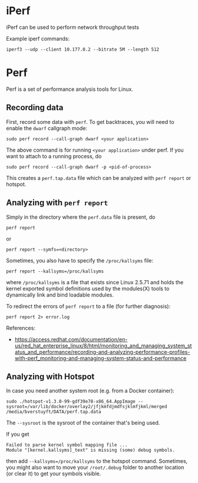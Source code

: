 # iPerf

iPerf can be used to perform network throughput tests

Example iperf commands:
```
iperf3 --udp --client 10.177.0.2 --bitrate 5M --length 512
```

# Perf

Perf is a set of performance analysis tools for Linux.

## Recording data

First, record some data with `perf`.  To get backtraces, you will need to enable the `dwarf` callgraph mode:
```
sudo perf record --call-graph dwarf <your application>
```
The above command is for running `<your application>` under perf.  If you want to attach to a running process, do
```
sudo perf record --call-graph dwarf -p <pid-of-process>
```
This creates a `perf.tap.data` file which can be analyzed with `perf report` or hotspot.

## Analyzing with `perf report`

Simply in the directory where the `perf.data` file is present, do
```
perf report
```
or
```
perf report --symfs=<directory>
```
Sometimes, you also have to specify the `/proc/kallsyms` file:
```
perf report --kallsyms=/proc/kallsyms
```
where `/proc/kallsyms` is a file that exists since Linux 2.5.71 and holds the kernel exported symbol definitions used by the modules(X) tools to dynamically link and bind loadable modules.

To redirect the errors of `perf report` to a file (for further diagnosis):
```
perf report 2> error.log
```

References:
* https://access.redhat.com/documentation/en-us/red_hat_enterprise_linux/8/html/monitoring_and_managing_system_status_and_performance/recording-and-analyzing-performance-profiles-with-perf_monitoring-and-managing-system-status-and-performance

## Analyzing with Hotspot

In case you need another system root (e.g. from a Docker container):
```
sudo ./hotspot-v1.3.0-99-gdf39e78-x86_64.AppImage --sysroot=/var/lib/docker/overlay2/jfjkmfdjmdfsjklmfjkml/merged /media/bverstuyft/DATA/perf.tap.data
```
The `--sysroot` is the sysroot of the container that's being used.

If you get
```
Failed to parse kernel symbol mapping file ...
Module "[kernel.kallsyms]_text" is missing (some) debug symbols.
```
then add `--kallsyms=/proc/kallsyms` to the hotspot command.
Sometimes, you might also want to move your `/root/.debug` folder to another location (or clear it) to get your symbols visible.
